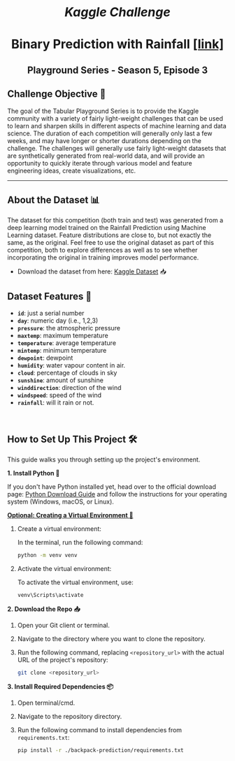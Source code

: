 # <center><i>Kaggle Challenge</i></center>

# <center> Binary Prediction with Rainfall <a href="https://www.kaggle.com/competitions/playground-series-s5e3" target="_blank">[link]</a> </center>

## <center>Playground Series - Season 5, Episode 3 <center>

## Challenge Objective 🎯

The goal of the Tabular Playground Series is to provide the Kaggle community with a variety of fairly light-weight challenges that can be used to learn and sharpen skills in different aspects of machine learning and data science. The duration of each competition will generally only last a few weeks, and may have longer or shorter durations depending on the challenge. The challenges will generally use fairly light-weight datasets that are synthetically generated from real-world data, and will provide an opportunity to quickly iterate through various model and feature engineering ideas, create visualizations, etc.

---

## About the Dataset 📊

The dataset for this competition (both train and test) was generated from a deep learning model trained on the Rainfall Prediction using Machine Learning dataset. Feature distributions are close to, but not exactly the same, as the original. Feel free to use the original dataset as part of this competition, both to explore differences as well as to see whether incorporating the original in training improves model performance.

- Download the dataset from here: [Kaggle Dataset](https://www.kaggle.com/competitions/playground-series-s5e3/data) 📥

## Dataset Features 📝

- **`id`**: just a serial number
- **`day`**: numeric day (i.e., 1,2,3)
- **`pressure`**: the atmospheric pressure
- **`maxtemp`**: maximum temperature
- **`temperature`**: average temperature
- **`mintemp`**: minimum temperature
- **`dewpoint`**: dewpoint 
- **`humidity`**: water vapour content in air.
- **`cloud`**: percentage of clouds in sky
- **`sunshine`**: amount of sunshine
- **`winddirection`**: direction of the wind
- **`windspeed`**: speed of the wind
- **`rainfall`**: will it rain or not.

<br>

## How to Set Up This Project 🛠️

This guide walks you through setting up the project's environment.

**1. Install Python 🐍**

If you don't have Python installed yet, head over to the official download page: [Python Download Guide](https://wiki.python.org/moin/BeginnersGuide/Download) and follow the instructions for your operating system (Windows, macOS, or Linux).

**<u>Optional: Creating a Virtual Environment 🌱</u>**

1. Create a virtual environment:

   In the terminal, run the following command:

   ```bash
   python -m venv venv
   ```

2. Activate the virtual environment:

   To activate the virtual environment, use:

   ```bash
   venv\Scripts\activate
   ```

**2. Download the Repo 📥**

1. Open your Git client or terminal.
2. Navigate to the directory where you want to clone the repository.
3. Run the following command, replacing `<repository_url>` with the actual URL of the project's repository:

   ```bash
   git clone <repository_url>
   ```

**3. Install Required Dependencies 📦**

1. Open terminal/cmd.
2. Navigate to the repository directory.
3. Run the following command to install dependencies from `requirements.txt`:

   ```bash
   pip install -r ./backpack-prediction/requirements.txt
   ```